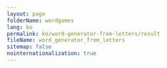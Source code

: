 ```yaml
---
layout: page
folderName: wordgames
lang: ko
permalink: ko/word-generator-from-letters/result
fileName: word_generator_from_letters
sitemap: false
nointernationalization: true
---
```

